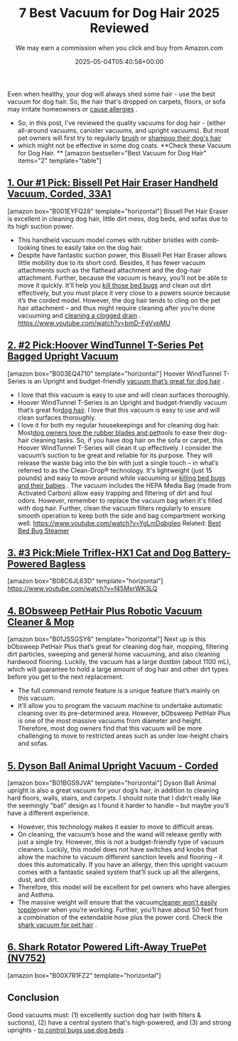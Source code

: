 ﻿---
author: We may earn a commission when you click and buy from Amazon.com
layout: post
title: 7 Best Vacuum for Dog Hair 2025 Reviewed
date: '2025-05-04T05:40:58+00:00'
categories:
- Fleas
- Product Reviews
tags: []
slug: /best-vacuum-for-dog-hair/
lastmod: 2025-05-07T12:21:26+03:00
---

Even when healthy, your dog will always shed some hair - use the best vacuum for dog hair. So, the hair that's dropped on carpets, floors, or sofa may irritate homeowners or
[cause allergies](https://www.aaaai.org/conditions-treatments/allergies/pet-allergy)
.
- So, in this post, I've reviewed the quality vacuums for dog hair - (either all-around vacuums, canister vacuums, and upright vacuums).
But most pet owners will first try to regularly
[brush](https://pestpolicy.com/best-dog-brush-for-short-hair-shedding/)
or
[shampoo their dog's hair](https://pestpolicy.com/best-flea-shampoo-for-dogs/)
- which might not be effective in some dog coats.
**Check these Vacuum for Dog Hair. **
[amazon bestseller="Best Vacuum for Dog Hair" items="2" template="table"]
## [1. Our #1 Pick: Bissell Pet Hair Eraser Handheld Vacuum, Corded, 33A1](https://www.amazon.com/dp/B001EYFQ28/?tag=p-policy-20)
[amazon box="B001EYFQ28" template="horizontal"]
Bissell Pet Hair Eraser is excellent in cleaning dog hair, little dirt mess, dog beds, and sofas due to its high suction power.
- This handheld vacuum model comes with rubber bristles with comb-looking tines to easily take on the dog hair.
- Despite have fantastic suction power, this Bissell Pet Hair Eraser allows little mobility due to its short cord.
Besides, it has fewer vacuum attachments such as the flathead attachment and the dog-hair attachment.
Further, because the vacuum is heavy, you’ll not be able to move it quickly.
It’ll help you
[kill those bed bugs](https://pestpolicy.com/does-lysol-kill-bed-bugs/)
and clean out dirt effectively, but you must place it very close to a powers source because it’s the corded model.
However, the dog hair tends to cling on the pet hair attachment – and thus might require cleaning after you’re done vacuuming and
[cleaning a clogged drain](https://pestpolicy.com/best-drain-cleaner//)
.
https://www.youtube.com/watch?v=bmD-FgVvpMU
## [2. #2 Pick:Hoover WindTunnel T-Series Pet Bagged Upright Vacuum](https://www.amazon.com/dp/B001304XKE/?tag=p-policy-20)
[amazon box="B003EQ4710" template="horizontal"]
Hoover WindTunnel T-Series is an Upright and budget-friendly
[vacuum that’s great for dog hair](https://pestpolicy.com/best-cordless-vacuum-for-pet-hair/)
.
- I love that this vacuum is easy to use and will clean surfaces thoroughly.
- Hoover WindTunnel T-Series is an Upright and budget-friendly vacuum that’s great for[dog hair](https://pestpolicy.com/can-dog-fleas-transfer-to-humans/).
I love that this vacuum is easy to use and will clean surfaces thoroughly.
- I love it for both my regular housekeepings and for cleaning dog hair. Most[dog owners love the rubber blades and pet](https://pestpolicy.com/what-is-blep-in-pets-cats-and-dogs/)tools to ease their dog-hair cleaning tasks.
So, if you have dog hair on the sofa or carpet, this Hoover WindTunnel T-Series will clean it up effectively. I consider the vacuum’s suction to be great and reliable for its purpose.
They will release the waste bag into the bin with just a single touch – in what’s referred to as the Clean-Drop® technology.
It's lightweight (just 15 pounds) and easy to move around while vacuuming or
[killing bed bugs and their babies](https://pestpolicy.com/does-baby-powder-kill-bed-bugs/)
.
The vacuum includes the HEPA Media Bag (made from Activated Carbon) allow easy trapping and filtering of dirt and foul odors.
However, remember to replace the vacuum bag when it's filled with dog hair.
Further, clean the vacuum filters regularly to ensure smooth operation to keep both the side and bag compartment working well.
https://www.youtube.com/watch?v=YgLmDqbgIeo
Related:
[Best Bed Bug Steamer](https://pestpolicy.com/best-bed-bug-steamer/)
## [3. #3 Pick:Miele Triflex-HX1 Cat and Dog Battery-Powered Bagless](https://www.amazon.com/dp/B075S9NZJL/?tag=p-policy-20)
[amazon box="B08C6JL63D" template="horizontal"]
https://www.youtube.com/watch?v=f45MxrWK3LQ
## [4. BObsweep PetHair Plus Robotic Vacuum Cleaner & Mop](https://www.amazon.com/dp/B01JSSGSY6/?tag=p-policy-20)
[amazon box="B01JSSGSY6" template="horizontal"]
Next up is this bObsweep PetHair Plus that’s great for cleaning dog hair, mopping, filtering dirt particles, sweeping and general home vacuuming, and also cleaning hardwood flooring.
Luckily, the vacuum has a large dustbin (about 1100 mL), which will guarantee to hold a large amount of dog hair and other dirt types before you get to the next replacement.
- The full command remote feature is a unique feature that’s mainly on this vacuum.
- It’ll allow you to program the vacuum machine to undertake automatic cleaning over its pre-determined area.
However, bObsweep PetHair Plus is one of the most massive vacuums from diameter and height.
Therefore, most dog owners find that this vacuum will be more challenging to move to restricted areas such as under low-height chairs and sofas.
## [5. Dyson Ball Animal Upright Vacuum - Corded](https://www.amazon.com/dp/B01BGS9JVA/?tag=p-policy-20)
[amazon box="B01BGS9JVA" template="horizontal"]
Dyson Ball Animal upright is also a great vacuum for your dog’s hair, in addition to cleaning hard floors, walls, stairs, and carpets.
I should note that I didn’t really like the seemingly "ball" design as I found it harder to handle – but maybe you’ll have a different experience.
- However, this technology makes it easier to move to difficult areas.
- On cleaning, the vacuum’s hose and the wand will release gently with just a single try.
However, this is not a budget-friendly type of vacuum cleaners.
Luckily, this model does not have switches and knobs that allow the machine to vacuum different sanction levels and flooring – it does this automatically.
If you have an allergy, then this upright vacuum comes with a fantastic sealed system that’ll suck up all the allergens, dust, and dirt.
- Therefore, this model will be excellent for pet owners who have allergies and Asthma.
- The massive weight will ensure that the vacuum[cleaner won’t easily topple](https://pestpolicy.com/how-drain-cleaners-work/)over when you’re working.
Further, you’ll have about 50 feet from a combination of the extendable hose plus the power cord. Check the
[shark vacuum for pet hair](https://pestpolicy.com/best-shark-vacuum-for-pet-hair/)
.
## [6. Shark Rotator Powered Lift-Away TruePet (NV752)](https://www.amazon.com/dp/B00X7R1FZ2/?tag=p-policy-20)
[amazon box="B00X7R1FZ2" template="horizontal"]
## Conclusion
Good vacuums must: (1) excellently suction dog hair (with filters & suctions), (2) have a central system that's high-powered, and (3) and strong uprights -
[to control bugs use dog beds](https://pestpolicy.com/best-dog-beds/)
.